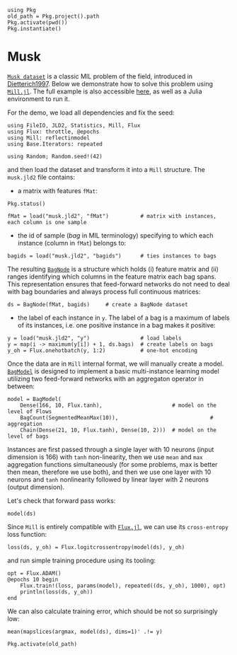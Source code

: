 ```@setup musk
using Pkg
old_path = Pkg.project().path
Pkg.activate(pwd())
Pkg.instantiate()
```

# Musk
[`Musk dataset`](https://archive.ics.uci.edu/ml/datasets/Musk+(Version+2)) is a classic MIL problem of the field, introduced in [Dietterich1997](@cite). Below we demonstrate how to solve this problem using [`Mill.jl`](https://github.com/CTUAvastLab/Mill.jl). The full example is also accessible [here](https://github.com/CTUAvastLab/Mill.jl/tree/master/docs/src/examples/musk/), as well as a Julia environment to run it.

For the demo, we load all dependencies and fix the seed:

```@example musk
using FileIO, JLD2, Statistics, Mill, Flux
using Flux: throttle, @epochs
using Mill: reflectinmodel
using Base.Iterators: repeated

using Random; Random.seed!(42)
```

and then load the dataset and transform it into a `Mill` structure. The `musk.jld2` file contains:

* a matrix with features `fMat`:

```@repl musk
Pkg.status()
```
```@repl musk
fMat = load("musk.jld2", "fMat")          # matrix with instances, each column is one sample
```

* the id of sample (*bag* in MIL terminology) specifying to which each instance (column in `fMat`) belongs to:

```@repl musk
bagids = load("musk.jld2", "bagids")      # ties instances to bags
```

The resulting [`BagNode`](@ref) is a structure which holds (i) feature matrix and (ii) ranges identifying which columns in the feature matrix each bag spans. This representation ensures that feed-forward networks do not need to deal with bag boundaries and always process full continuous matrices:

```@repl musk
ds = BagNode(fMat, bagids)     # create a BagNode dataset
```

* the label of each instance in `y`.  The label of a bag is a maximum of labels of its instances, i.e. one positive instance in a bag makes it positive:

```@repl musk
y = load("musk.jld2", "y")                # load labels
y = map(i -> maximum(y[i]) + 1, ds.bags)  # create labels on bags
y_oh = Flux.onehotbatch(y, 1:2)           # one-hot encoding
```

Once the data are in `Mill` internal format, we will manually create a model. [`BagModel`](@ref) is designed to implement a basic multi-instance learning model utilizing two feed-forward networks with an aggregaton operator in between:

```@repl musk
model = BagModel(
    Dense(166, 10, Flux.tanh),                      # model on the level of Flows
    BagCount(SegmentedMeanMax(10)),                             # aggregation
    Chain(Dense(21, 10, Flux.tanh), Dense(10, 2)))  # model on the level of bags
```

Instances are first passed through a single layer with 10 neurons (input dimension is 166) with `tanh` non-linearity, then we use `mean` and `max` aggregation functions simultaneously (for some problems, max is better then mean, therefore we use both), and then we use one layer with 10 neurons and `tanh` nonlinearity followed by linear layer with 2 neurons (output dimension).

Let's check that forward pass works:

```@repl musk
model(ds)
```

Since `Mill` is entirely compatible with [`Flux.jl`](https://fluxml.ai), we can use its `cross-entropy` loss function:

```@repl musk
loss(ds, y_oh) = Flux.logitcrossentropy(model(ds), y_oh)
```

and run simple training procedure using its tooling:

```@repl musk
opt = Flux.ADAM()
@epochs 10 begin
    Flux.train!(loss, params(model), repeated((ds, y_oh), 1000), opt)
    println(loss(ds, y_oh))
end
```

We can also calculate training error, which should be not so surprisingly low:

```@repl musk
mean(mapslices(argmax, model(ds), dims=1)' .!= y)
```

```@setup musk
Pkg.activate(old_path)
```
